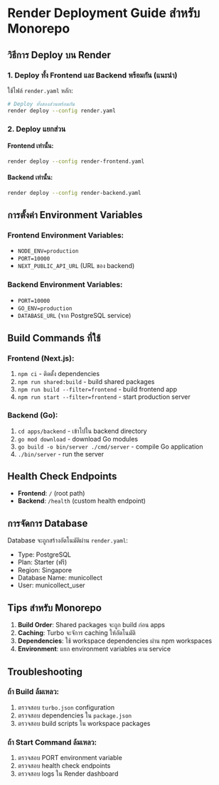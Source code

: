 # Render Deployment Guide สำหรับ Monorepo

## วิธีการ Deploy บน Render

### 1. Deploy ทั้ง Frontend และ Backend พร้อมกัน (แนะนำ)

ใช้ไฟล์ `render.yaml` หลัก:

```bash
# Deploy ทั้งสองส่วนพร้อมกัน
render deploy --config render.yaml
```

### 2. Deploy แยกส่วน

#### Frontend เท่านั้น:

```bash
render deploy --config render-frontend.yaml
```

#### Backend เท่านั้น:

```bash
render deploy --config render-backend.yaml
```

## การตั้งค่า Environment Variables

### Frontend Environment Variables:

- `NODE_ENV=production`
- `PORT=10000`
- `NEXT_PUBLIC_API_URL` (URL ของ backend)

### Backend Environment Variables:

- `PORT=10000`
- `GO_ENV=production`
- `DATABASE_URL` (จาก PostgreSQL service)

## Build Commands ที่ใช้

### Frontend (Next.js):

1. `npm ci` - ติดตั้ง dependencies
2. `npm run shared:build` - build shared packages
3. `npm run build --filter=frontend` - build frontend app
4. `npm run start --filter=frontend` - start production server

### Backend (Go):

1. `cd apps/backend` - เข้าไปใน backend directory
2. `go mod download` - download Go modules
3. `go build -o bin/server ./cmd/server` - compile Go application
4. `./bin/server` - run the server

## Health Check Endpoints

- **Frontend**: `/` (root path)
- **Backend**: `/health` (custom health endpoint)

## การจัดการ Database

Database จะถูกสร้างอัตโนมัติผ่าน `render.yaml`:

- Type: PostgreSQL
- Plan: Starter (ฟรี)
- Region: Singapore
- Database Name: municollect
- User: municollect_user

## Tips สำหรับ Monorepo

1. **Build Order**: Shared packages จะถูก build ก่อน apps
2. **Caching**: Turbo จะจัการ caching ให้อัตโนมัติ
3. **Dependencies**: ใช้ workspace dependencies ผ่าน npm workspaces
4. **Environment**: แยก environment variables ตาม service

## Troubleshooting

### ถ้า Build ล้มเหลว:

1. ตรวจสอบ `turbo.json` configuration
2. ตรวจสอบ dependencies ใน `package.json`
3. ตรวจสอบ build scripts ใน workspace packages

### ถ้า Start Command ล้มเหลว:

1. ตรวจสอบ PORT environment variable
2. ตรวจสอบ health check endpoints
3. ตรวจสอบ logs ใน Render dashboard
